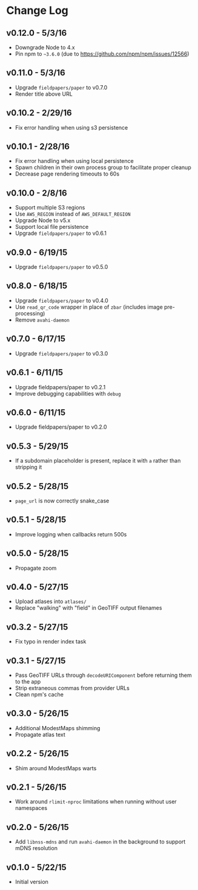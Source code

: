 # Change Log

## v0.12.0 - 5/3/16

* Downgrade Node to 4.x
* Pin npm to `~3.6.0` (due to https://github.com/npm/npm/issues/12566)

## v0.11.0 - 5/3/16

* Upgrade `fieldpapers/paper` to v0.7.0
* Render title above URL

## v0.10.2 - 2/29/16

* Fix error handling when using s3 persistence

## v0.10.1 - 2/28/16

* Fix error handling when using local persistence
* Spawn children in their own process group to facilitate proper cleanup
* Decrease page rendering timeouts to 60s

## v0.10.0 - 2/8/16

* Support multiple S3 regions
* Use `AWS_REGION` instead of `AWS_DEFAULT_REGION`
* Upgrade Node to v5.x
* Support local file persistence
* Upgrade `fieldpapers/paper` to v0.6.1

## v0.9.0 - 6/19/15

* Upgrade `fieldpapers/paper` to v0.5.0

## v0.8.0 - 6/18/15

* Upgrade `fieldpapers/paper` to v0.4.0
* Use `read_qr_code` wrapper in place of `zbar` (includes image pre-processing)
* Remove `avahi-daemon`

## v0.7.0 - 6/17/15

* Upgrade `fieldpapers/paper` to v0.3.0

## v0.6.1 - 6/11/15

* Upgrade fieldpapers/paper to v0.2.1
* Improve debugging capabilities with `debug`

## v0.6.0 - 6/11/15

* Upgrade fieldpapers/paper to v0.2.0

## v0.5.3 - 5/29/15

* If a subdomain placeholder is present, replace it with `a` rather than
  stripping it

## v0.5.2 - 5/28/15

* `page_url` is now correctly snake\_case

## v0.5.1 - 5/28/15

* Improve logging when callbacks return 500s

## v0.5.0 - 5/28/15

* Propagate zoom

## v0.4.0 - 5/27/15

* Upload atlases into `atlases/`
* Replace "walking" with "field" in GeoTIFF output filenames

## v0.3.2 - 5/27/15

* Fix typo in render index task

## v0.3.1 - 5/27/15

* Pass GeoTIFF URLs through `decodeURIComponent` before returning them to the
  app
* Strip extraneous commas from provider URLs
* Clean npm's cache

## v0.3.0 - 5/26/15

* Additional ModestMaps shimming
* Propagate atlas text

## v0.2.2 - 5/26/15

* Shim around ModestMaps warts

## v0.2.1 - 5/26/15

* Work around `rlimit-nproc` limitations when running without user namespaces

## v0.2.0 - 5/26/15

* Add `libnss-mdns` and run `avahi-daemon` in the background to support mDNS
  resolution

## v0.1.0 - 5/22/15

* Initial version
